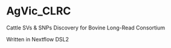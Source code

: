 # AgVic_CLRC 

Cattle SVs & SNPs Discovery for Bovine Long-Read Consortium

Written in Nextflow DSL2
